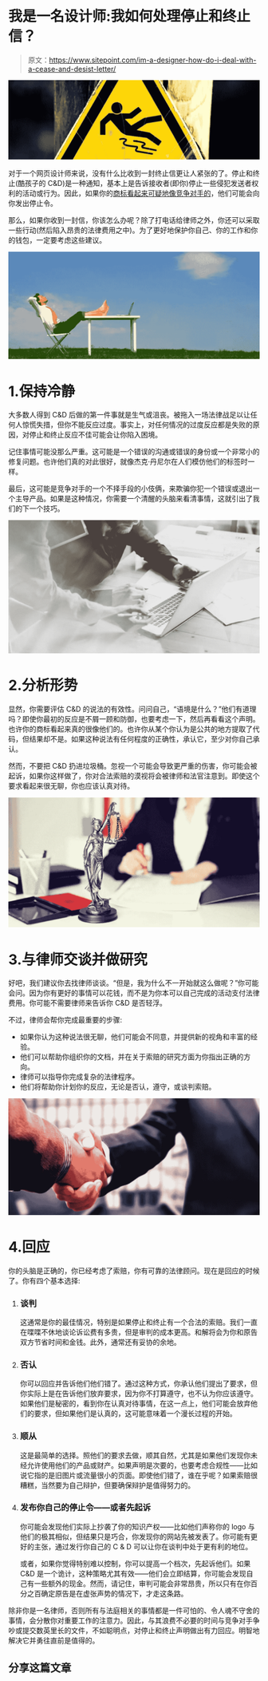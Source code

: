 # 我是一名设计师:我如何处理停止和终止信？

> 原文：<https://www.sitepoint.com/im-a-designer-how-do-i-deal-with-a-cease-and-desist-letter/>

![Slippery When Wet](img/7299bb6a97ffb8fa2f69d1b68ec59b51.png)

对于一个网页设计师来说，没有什么比收到一封终止信更让人紧张的了。停止和终止(酷孩子的 C&D)是一种通知，基本上是告诉接收者(即你)停止一些侵犯发送者权利的活动或行为。因此，如果你的[商标看起来可疑地像竞争对手的](http://qz.com/467625/in-china-michael-jordan-does-not-hold-the-rights-to-his-own-name/)，他们可能会向你发出停止令。

那么，如果你收到一封信，你该怎么办呢？除了打电话给律师之外，你还可以采取一些行动(然后陷入昂贵的法律费用之中)。为了更好地保护你自己、你的工作和你的钱包，一定要考虑这些建议。

![Stay calm - feet up](img/d2243c6b316f9e4c3ed510974b21b1a3.png)

# 1.保持冷静

大多数人得到 C&D 后做的第一件事就是生气或沮丧。被拖入一场法律战足以让任何人惊慌失措，但你不能反应过度。事实上，对任何情况的过度反应都是失败的原因，对停止和终止反应不佳可能会让你陷入困境。

记住事情可能没那么严重。这可能是一个错误的沟通或错误的身份或一个非常小的修复问题。也许他们真的对此很好，就像杰克·丹尼尔在人们模仿他们的标签时一样。

最后，这可能是竞争对手的一个不择手段的小伎俩，来欺骗你犯一个错误或退出一个主导产品。如果是这种情况，你需要一个清醒的头脑来看清事情，这就引出了我们的下一个技巧。

![Analyze](img/6dd1e20358cd04e5ee86f5d00818879d.png)

# 2.分析形势

显然，你需要评估 C&D 的说法的有效性。问问自己，“语境是什么？”他们有道理吗？即使你最初的反应是不屑一顾和防御，也要考虑一下，然后再看看这个声明。也许你的商标看起来真的很像他们的。也许你从某个你认为是公共的地方提取了代码，但结果却不是。如果这种说法有任何程度的正确性，承认它，至少对你自己承认。

然而，不要把 C&D 扔进垃圾桶。忽视一个可能会导致更严重的伤害，你可能会被起诉，如果你这样做了，你对合法索赔的漠视将会被律师和法官注意到。即使这个要求看起来很无聊，你也应该认真对待。

![Get Advice](img/b2b8b6ec88a1c3805b4d132e24909673.png)

# 3.与律师交谈并做研究

好吧，我们建议你去找律师谈谈。“但是，我为什么不一开始就这么做呢？”你可能会问。因为你有更好的事情可以花钱，而不是为你本可以自己完成的活动支付法律费用。你可能不需要律师来告诉你 C&D 是否轻浮。

不过，律师会帮你完成最重要的步骤:

*   如果你认为这种说法很无聊，他们可能会不同意，并提供新的视角和丰富的经验。
*   他们可以帮助你组织你的文档，并在关于索赔的研究方面为你指出正确的方向。
*   律师可以指导你完成复杂的法律程序。
*   他们将帮助你计划你的反应，无论是否认，遵守，或谈判索赔。

![Respond: Shake on it.](img/2a7ab6c829fc4b9bdb491e3f8c298617.png)

# 4.回应

你的头脑是正确的，你已经考虑了索赔，你有可靠的法律顾问。现在是回应的时候了。你有四个基本选择:

1.  ### 谈判

    这通常是你的最佳情况，特别是如果停止和终止有一个合法的索赔。我们一直在喋喋不休地谈论诉讼费有多贵，但是审判的成本更高。和解将会为你和原告双方节省时间和金钱。此外，通常还有妥协的余地。

2.  ### 否认

    你可以回应并告诉他们他们错了。通过这种方式，你承认他们提出了要求，但你实际上是在告诉他们放弃要求，因为你不打算遵守，也不认为你应该遵守。如果他们是秘密的，看到你在认真对待事情，在这一点上，他们可能会放弃他们的要求，但如果他们是认真的，这可能意味着一个漫长过程的开始。

3.  ### 顺从

    这是最简单的选择。照他们的要求去做，顺其自然，尤其是如果他们发现你未经允许使用他们的产品或财产。如果声明是次要的，也要考虑合规性——比如说它指的是旧图片或流量很小的页面。即使他们错了，谁在乎呢？如果索赔很糟糕，当然要为自己辩护，但要确保辩护是值得努力的。

4.  ### 发布你自己的停止令——或者先起诉

    你可能会发现他们实际上抄袭了你的知识产权——比如他们声称你的 logo 与他们的极其相似，但结果只是巧合，你发现你的网站先被发表了。你可能有更好的主张，通过发行你自己的 C & D 可以让你在谈判中处于更有利的地位。

    或者，如果你觉得特别难以控制，你可以提高一个档次，先起诉他们。如果 C&D 是一个诡计，这种策略尤其有效——他们会立即结算，你可能会发现自己有一些额外的现金。然而，请记住，审判可能会非常昂贵，所以只有在你百分之百确定原告是在虚张声势的情况下，才走这条路。

除非你是一名律师，否则所有与法庭相关的事情都是一件可怕的、令人魂不守舍的事情，会分散你对重要工作的注意力。因此，与其浪费不必要的时间与竞争对手争吵或提交数英里长的文件，不如聪明点，对停止和终止声明做出有力回应。明智地解决它并勇往直前是值得的。

## 分享这篇文章